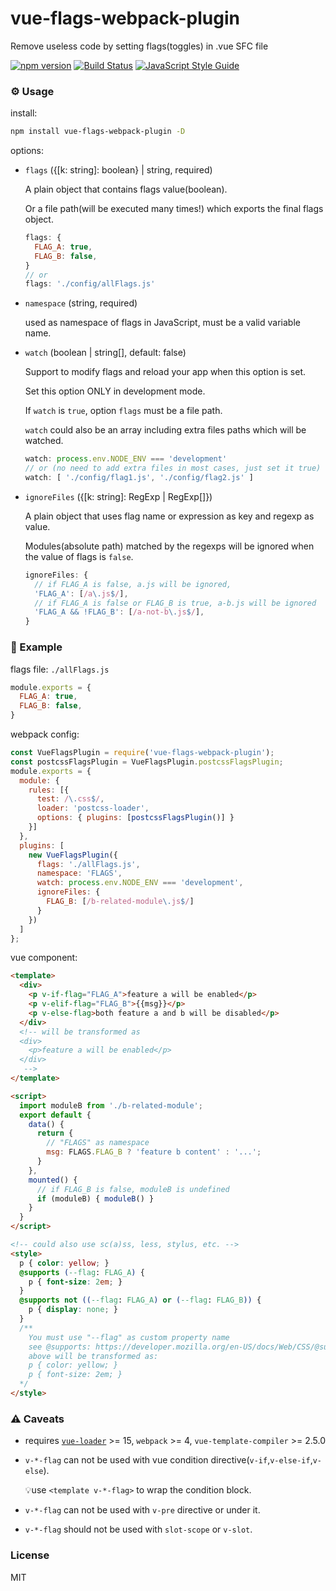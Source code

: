 # vue-flags-webpack-plugin
Remove useless code by setting flags(toggles) in .vue SFC file

[![npm version](https://img.shields.io/npm/v/vue-flags-webpack-plugin.svg)](https://www.npmjs.com/package/vue-flags-webpack-plugin)
[![Build Status](https://travis-ci.org/lovetingyuan/vue-flags-webpack-plugin.svg?branch=master)](https://travis-ci.org/lovetingyuan/vue-flags-webpack-plugin)
[![JavaScript Style Guide](https://img.shields.io/badge/code_style-standard-brightgreen.svg)](https://standardjs.com)

### ⚙ Usage

install:
```bash
npm install vue-flags-webpack-plugin -D
```

options:
* `flags` ({[k: string]: boolean} | string, required)

  A plain object that contains flags value(boolean).

  Or a file path(will be executed many times!) which exports the final flags object.
  ```javascript
  flags: {
    FLAG_A: true,
    FLAG_B: false,
  }
  // or
  flags: './config/allFlags.js'
  ```
* `namespace` (string, required)

  used as namespace of flags in JavaScript, must be a valid variable name.
* `watch` (boolean | string[], default: false)

  Support to modify flags and reload your app when this option is set.

  Set this option ONLY in development mode.

  If `watch` is `true`, option `flags` must be a file path.

  `watch` could also be an array including extra files paths which will be watched.
  ```javascript
  watch: process.env.NODE_ENV === 'development'
  // or (no need to add extra files in most cases, just set it true)
  watch: [ './config/flag1.js', './config/flag2.js' ]
  ```

* `ignoreFiles` ({[k: string]: RegExp | RegExp[]})

  A plain object that uses flag name or expression as key and regexp as value.

  Modules(absolute path) matched by the regexps will be ignored when the value of flags is `false`.
  ```javascript
  ignoreFiles: {
    // if FLAG_A is false, a.js will be ignored,
    'FLAG_A': [/a\.js$/],
    // if FLAG_A is false or FLAG_B is true, a-b.js will be ignored
    'FLAG_A && !FLAG_B': [/a-not-b\.js$/],
  }
  ```

### 🌰 Example
flags file: `./allFlags.js`
```javascript
module.exports = {
  FLAG_A: true,
  FLAG_B: false,
}
```

webpack config:
```javascript
const VueFlagsPlugin = require('vue-flags-webpack-plugin');
const postcssFlagsPlugin = VueFlagsPlugin.postcssFlagsPlugin;
module.exports = {
  module: {
    rules: [{
      test: /\.css$/,
      loader: 'postcss-loader',
      options: { plugins: [postcssFlagsPlugin()] }
    }]
  },
  plugins: [
    new VueFlagsPlugin({
      flags: './allFlags.js',
      namespace: 'FLAGS',
      watch: process.env.NODE_ENV === 'development',
      ignoreFiles: {
        FLAG_B: [/b-related-module\.js$/]
      }
    })
  ]
};
```

vue component:
```html
<template>
  <div>
    <p v-if-flag="FLAG_A">feature a will be enabled</p>
    <p v-elif-flag="FLAG_B">{{msg}}</p>
    <p v-else-flag>both feature a and b will be disabled</p>
  </div>
  <!-- will be transformed as
  <div>
    <p>feature a will be enabled</p>
  </div>
   -->
</template>

<script>
  import moduleB from './b-related-module';
  export default {
    data() {
      return {
        // "FLAGS" as namespace
        msg: FLAGS.FLAG_B ? 'feature b content' : '...';
      }
    },
    mounted() {
      // if FLAG_B is false, moduleB is undefined
      if (moduleB) { moduleB() }
    }
  }
</script>

<!-- could also use sc(a)ss, less, stylus, etc. -->
<style>
  p { color: yellow; }
  @supports (--flag: FLAG_A) {
    p { font-size: 2em; }
  }
  @supports not ((--flag: FLAG_A) or (--flag: FLAG_B)) {
    p { display: none; }
  }
  /**
    You must use "--flag" as custom property name
    see @supports: https://developer.mozilla.org/en-US/docs/Web/CSS/@supports
    above will be transformed as:
    p { color: yellow; }
    p { font-size: 2em; }
  */
</style>
```

### ⚠️ Caveats
* requires [`vue-loader`](https://github.com/vuejs/vue-loader) >= 15, `webpack` >= 4, `vue-template-compiler` >= 2.5.0
* `v-*-flag` can not be used with vue condition directive(`v-if`,`v-else-if`,`v-else`).

  💡use `<template v-*-flag>` to wrap the condition block.

* `v-*-flag` can not be used with `v-pre` directive or under it.

* `v-*-flag` should not be used with `slot-scope` or `v-slot`.

### License
MIT
